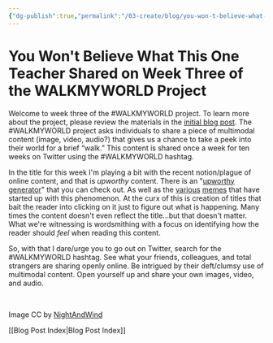 ```yaml
---
{"dg-publish":true,"permalink":"/03-create/blog/you-won-t-believe-what-this-one-teacher-shared-on-week-three-of-the-walkmyworld-project/","title":"You Won't Believe What This One Teacher Shared on Week Three of the WALKMYWORLD Project","tags":["walkmyworld"]}
---
```


# You Won't Believe What This One Teacher Shared on Week Three of the WALKMYWORLD Project

Welcome to week three of the #WALKMYWORLD project. To learn more about the project, please review the materials in the [initial blog post](http://wiobyrne.com/walkmyworld/). The #WALKMYWORLD project asks individuals to share a piece of multimodal content (image, video, audio?) that gives us a chance to take a peek into their world for a brief “walk.” This content is shared once a week for ten weeks on Twitter using the #WALKMYWORLD hashtag.

In the title for this week I'm playing a bit with the recent notion/plague of online content, and that is _upworthy_ content. There is an "[upworthy generator](http://www.upworthygenerator.com/)" that you can check out. As well as the [various](http://www.adweek.com/adfreak/create-your-own-overly-emotional-click-baiting-headline-upworthy-generator-153984) [memes](http://knowyourmeme.com/memes/upworthy-headlines) that have started up with this phenomenon. At the curx of this is creation of titles that bait the reader into clicking on it just to figure out what is happening. Many times the content doesn't even reflect the title...but that doesn't matter. What we're witnessing is wordsmithing with a focus on identifying how the reader should _feel_ when reading this content.

So, with that I dare/urge you to go out on Twitter, search for the #WALKMYWORLD hashtag. See what your friends, colleagues, and total strangers are sharing openly online. Be intrigued by their deft/clumsy use of multimodal content. Open yourself up and share your own images, video, and audio.

 

Image CC by [NightAndWind](http://www.deviantart.com/art/Walking-312551070)

[[Blog Post Index\|Blog Post Index]]